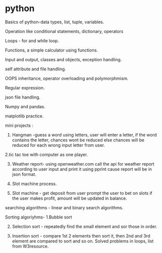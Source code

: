 # python
Basics of python-data types, list, tuple, variables.

Operation like conditional statements, dictionary, operators

Loops - for and while loop.

Functions, a simple calculator using functions.

Input and output, classes and objects, exception handling.

self attribute and file handling.

OOPS inheritance, operator overloading and polymorphmism.

Regular expression.

json file handling.

Numpy and pandas.

matplotlib practice.

mini projects :
1. Hangman -guess a word using letters, user will enter a letter, if the word contains the letter, chances wont be reduced else chances will be reduced for each wrong input letter from user.

 2.tic tac toe with computer as one player.

3. Weather report- using openweather.com call the api for weather report according to user input and print it using pprint cause report will be in json format.
   
5. Slot machine process.
  
7. Slot machine - get deposit from user prompt the user to bet on slots if the user makes profit, amount will be updated in balance.

searching algorithms - linear and binary search algorithms. 

Sorting algoriyhms- 
  1.Bubble sort 
  
  2. Selection sort - repeatedly find the small element and sor those in order.
   
  4. Insertion sort - compare 1st 2 elements then sort it, then 2nd and 3rd element are compared to sort and so on. Solved problems in loops, list from W3resource.


